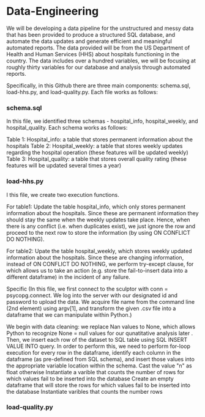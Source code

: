 # Data-Engineering
We will be developing a data pipeline for the unstructured and messy data that has been provided to produce a structured SQL database, and automate the data updates and generate efficient and meaningful automated reports. The data provided will be from the US Department of Health and Human Services (HHS) about hospitals functioning in the country. The data includes over a hundred variables, we will be focusing at roughly thirty variables for our database and analysis through automated reports.

Specifically, in this Github there are three main components: schema.sql, load-hhs.py, and load-quality.py. Each file works as follows:

### schema.sql
In this file, we identified three schemas - hospital_info, hospital_weekly, and hospital_quality. Each schema works as follows:

Table 1: Hospital_info: a table that stores permanent information about the hospitals 
Table 2: Hospital_weekly: a table that stores weekly updates regarding the hospital operation (these features will be updated weekly)
Table 3: Hospital_quality: a table that stores overall quality rating (these features will be updated several times a year)

### load-hhs.py
I this file, we create two execution functions. 

For table1: Update the table hospital_info, which only stores permanent information about the hospitals. Since these are permanent information they should stay the same when the weekly updates take place. Hence, when there is any conflict (i.e. when duplicates exist), we just ignore the row and proceed to the next row to store the information (by using ON CONFLICT DO NOTHING).

For table2:  Upate the table hospital_weekly, which stores weekly updated information about the hospitals. Since these are changing information, instead of ON CONFLICT DO NOTHING, we perform try-except clause, for which allows us to take an action (e.g. store the fail-to-insert data into a different dataframe) in the incident of any failure.

Specific
(In this file, we first connect to the sculptor with conn = psycopg.connect. We log into the server with our designated id and password to upload the data. We acquire file name from the command line (2nd element) using argv[1], and transform the given .csv file into a dataframe that we can manipulate within Python.)

We begin with data cleaning: we replace Nan values to None, which allows Python to recognize None = null values for our qunatitative analysis later . Then, we insert each row of the dataset to SQL table using SQL INSERT VALUE INTO query. In order to perform this, we need to perform for-loop execution for every row in the dataframe, identify each column in the dataframe (as pre-defined from SQL schema), and insert those values into the appropriate variable location within the schema. 
Cast the value "n" as float otherwise
Instantiate a varible that counts the number of rows 
for which values fail to be inserted into the database
Create an empty dataframe that will store the rows 
for which values fail to be inserted into the database
Instantiate varibles that counts the number rows 


### load-quality.py